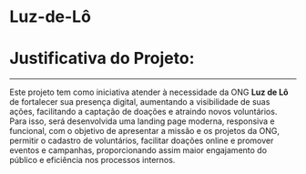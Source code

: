 # Luz-de-Lô
<h1>Justificativa do Projeto:</h1>
<hr>
<p>Este projeto tem como iniciativa atender à necessidade da ONG <strong>Luz de Lô</strong> de fortalecer sua presença digital, aumentando a visibilidade de suas ações, facilitando a captação de doações e atraindo novos voluntários. Para isso, será desenvolvida uma landing page moderna, responsiva e funcional, com o objetivo de apresentar a missão e os projetos da ONG, permitir o cadastro de voluntários, facilitar doações online e promover eventos e campanhas, proporcionando assim maior engajamento do público e eficiência nos processos internos.</p>

